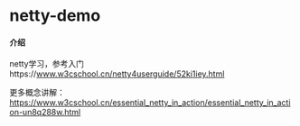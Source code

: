 # netty-demo

#### 介绍
netty学习，参考入门https://www.w3cschool.cn/netty4userguide/52ki1iey.html

更多概念讲解： https://www.w3cschool.cn/essential_netty_in_action/essential_netty_in_action-un8q288w.html

